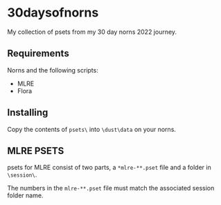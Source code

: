 # 30daysofnorns

My collection of psets from my 30 day norns 2022 journey.

## Requirements

Norns and the following scripts:
* MLRE
* Flora

## Installing

Copy the contents of `psets\` into `\dust\data` on your norns.

## MLRE PSETS

psets for MLRE consist of two parts, a `*mlre-**.pset` file and a folder in `\session\`.

The numbers in the `mlre-**.pset` file must match the associated session folder name. 